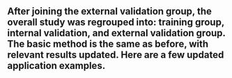 ## After joining the external validation group, the overall study was regrouped into: training group, internal validation, and external validation group. The basic method is the same as before, with relevant results updated. Here are a few updated application examples.
